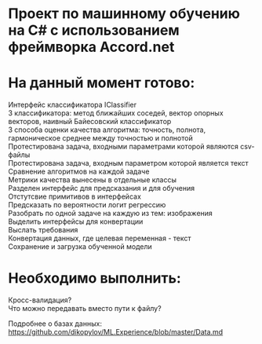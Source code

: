 # Проект по машинному обучению на С# с использованием фреймворка Accord.net
# На данный момент готово:
   Интерфейс классификатора IClassifier   
   3 классификатора: метод ближайших соседей, вектор опорных векторов, наивный Байесовский классификатор   
   3 способа оценки качества алгоритма: точность, полнота, гармоническое среднее между точностью и полнотой   
   Протестирована задача, входными параметрами которой являются csv-файлы   
   Протестирована задача, входным параметром которой является текст   
   Сравнение алгоритмов на каждой задаче   
   Метрики качества вынесены в отдельные классы   
   Разделен интерфейс для предсказания и для обучения   
   Отстутсвие примитивов в интерфейсах   
   Предсказать по вероятности логит регрессию      
   Разобрать по одной задаче на каждую из тем: изображения       
   Выделить интерфейсы для конвертации        
   Выслать требования   
   Конвертация данных, где целевая переменная - текст    
   Сохранение и загрузка обученной модели
  
# Необходимо выполнить:      
   Кросс-валидация?  
   Что можно передавать вместо пути к файлу?

Подробнее о базах данных: https://github.com/dikopylov/ML.Experience/blob/master/Data.md

